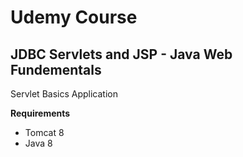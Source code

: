 # Udemy Course

## JDBC Servlets and JSP - Java Web Fundementals

Servlet Basics Application

**Requirements**
* Tomcat 8
* Java 8